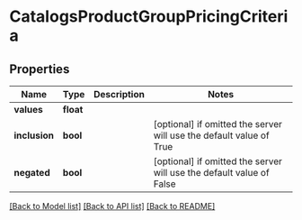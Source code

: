 # CatalogsProductGroupPricingCriteria


## Properties
Name | Type | Description | Notes
------------ | ------------- | ------------- | -------------
**values** | **float** |  | 
**inclusion** | **bool** |  | [optional]  if omitted the server will use the default value of True
**negated** | **bool** |  | [optional]  if omitted the server will use the default value of False

[[Back to Model list]](../README.md#documentation-for-models) [[Back to API list]](../README.md#documentation-for-api-endpoints) [[Back to README]](../README.md)



